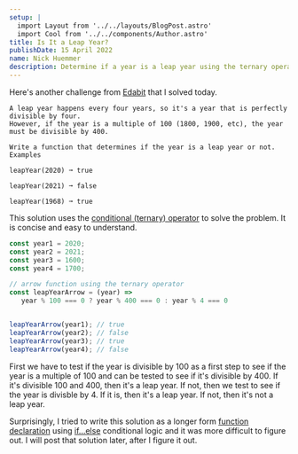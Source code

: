 ```yaml
---
setup: |
  import Layout from '../../layouts/BlogPost.astro'
  import Cool from '../../components/Author.astro'
title: Is It a Leap Year?
publishDate: 15 April 2022
name: Nick Huemmer
description: Determine if a year is a leap year using the ternary operator
---
```


<Cool name={frontmatter.name} href="https://twitter.com/nickhuemmer" client:load />

Here's another challenge from [Edabit](https://edabit.com/challenge/xKKwvL2zYC8pEvMLG) that I solved today.


    A leap year happens every four years, so it's a year that is perfectly divisible by four. 
    However, if the year is a multiple of 100 (1800, 1900, etc), the year must be divisible by 400.

    Write a function that determines if the year is a leap year or not.
    Examples

    leapYear(2020) ➞ true

    leapYear(2021) ➞ false

    leapYear(1968) ➞ true


This solution uses the [conditional (ternary) operator](https://developer.mozilla.org/en-US/docs/Web/JavaScript/Reference/Operators/Conditional_Operator) to solve the problem.  It is concise and easy to understand.

```javascript
const year1 = 2020;
const year2 = 2021;
const year3 = 1600;
const year4 = 1700;

// arrow function using the ternary operator
const leapYearArrow = (year) => 
   year % 100 === 0 ? year % 400 === 0 : year % 4 === 0 


leapYearArrow(year1); // true
leapYearArrow(year2); // false
leapYearArrow(year3); // true 
leapYearArrow(year4); // false

```
First we have to test if the year is divisible by 100 as a first step to see if the year is a multiple of 100 and can be tested to see if it's divisible by 400.   If it's divisible 100 and 400, then it's a leap year.  If not, then we test to see if the year is divisble by 4.  If it is, then it's a leap year.  If not, then it's not a leap year.

Surprisingly, I tried to write this solution as a longer form [function declaration](https://developer.mozilla.org/en-US/docs/Web/JavaScript/Reference/Statements/function) using [if...else](https://developer.mozilla.org/en-US/docs/Web/JavaScript/Reference/Statements/if...else) conditional logic and it was more difficult to figure out.  I will post that solution later, after I figure it out.
